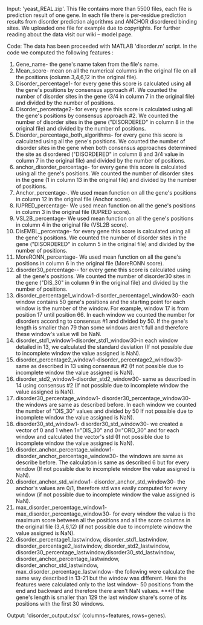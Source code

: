 Input: 'yeast_REAL.zip'. This file contains more than 5500 files, each file is prediction result of one gene. In each file there is per-residue prediction results from disorder prediction algorithms and ANCHOR disordered binding sites. We uploaded one file for example due to copyrights.
For further reading about the data visit our wiki – model page.

Code: The data has been proceeded with MATLAB 'disorder.m' script.
In the code we computed the following features :
1.	Gene_name- the gene's name taken from the file's name.
2.	Mean_score- mean on all the numerical columns in the original file on all the positions (column 3,4,6,12 in the original file).
3.	 Disorder_percentage1- for every gene this score is calculated using all the gene's positions by consensus approach #1. We counted the number of disorder sites in the gene (3/4 in column 7 in the original file) and divided by the number of positions.
4.	Disorder_percentage2- for every gene this score is calculated using all the gene's positions by consensus approach #2. We counted the number of disorder sites in the gene ("DISORDERED" in column 8 in the original file) and divided by the number of positions.
5.	Disorder_percentage_both_algorithms- for every gene this score is calculated using all the gene's positions. We counted the number of disorder sites in the gene when both consensus approaches determined the site as disordered ("DISORDERED" in column 8  and 3/4 value in column 7 in the original file) and divided by the number of positions.
6.	anchor_disorder_percentage- for every gene this score is calculated using all the gene's positions. We counted the number of disorder sites in the gene (1 in column 13 in the original file) and divided by the number of positions.
7.	Anchor_percentage-. We used mean function on all the gene's positions in column 12 in the original file (Anchor score).
8.	IUPRED_percentage- We used mean function on all the gene's positions in column 3 in the original file (IUPRED score).
9.	VSL2B_percentage- We used mean function on all the gene's positions in column 4 in the original file (VSL2B score).
10.	DisEMBL_percentage- for every gene this score is calculated using all the gene's positions. We counted the number of disorder sites in the gene ("DISORDERED" in column 5 in the original file) and divided by the number of positions.
11.	MoreRONN_percentage- We used mean function on all the gene's positions in column 6 in the original file (MoreRONN score).
12.	disorder30_percentage-- for every gene this score is calculated using all the gene's positions. We counted the number of disorder30 sites in the gene ("DIS_30" in column 9 in the original file) and divided by the number of positions.
13.	disorder_percentage1_window1-disorder_percentage1_window30- each window contains 50 gene's positions and the starting point for each window is the number of the window. For example, window 17 is from position 17 until position 66. In each window we counted the number for disorders according to consensus #1 and divided by 50. If the gene's length is smaller than 79 than some windows aren't full and therefore these window's value will be NaN.
14.	 disorder_std1_window1-disorder_std1_window30-in each window detailed in 13, we calculated the standard deviation (If not possible due to incomplete window the value assigned is NaN).
15.	disorder_percentage2_window1-disorder_percentage2_window30- same as described in 13 using consensus #2 (If not possible due to incomplete window the value assigned is NaN).
16.	disorder_std2_window1-disorder_std2_window30- same as described in 14 using consensus #2 (If not possible due to incomplete window the value assigned is NaN).
17.	disorder30_percentage_window1- disorder30_percentage_window30- the windows are same as described before. In each window we counted the number of "DIS_30" values and divided by 50 If not possible due to incomplete window the value assigned is NaN).
18.	disorder30_std_window1- disorder30_std_window30- we created a vector of 0 and 1 when 1="DIS_30" and 0="ORD_30" and for each window and calculated the vector's std (If not possible due to incomplete window the value assigned is NaN).
19.	disorder_anchor_percentage_window1- disorder_anchor_percentage_window30- the windows are same as describe before. The calculation is same as described 6 but for every window (If not possible due to incomplete window the value assigned is NaN).
20.	disorder_anchor_std_window1- disorder_anchor_std_window30- the anchor's values are 0/1, therefore std was easily computed for every window (if not possible due to incomplete window the value assigned is NaN).
21.	max_disorder_percentage_window1- max_disorder_percentage_window30- for every window the value is the maximum score between all the positions and all the score columns in the original file (3,4,6,12) (if not possible due to incomplete window the value assigned is NaN).
22.	disorder_percentage1_lastwindow, disorder_std1_lastwindow, disorder_percentage2_lastwindow, disorder_std2_lastwindow,  disorder30_percentage_lastwindow,disorder30_std_lastwindow, disorder_anchor_percentage_lastwindow, disorder_anchor_std_lastwindow, max_disorder_percentage_lastwindow-  the following were calculate the same way described in 13-21 but the window was different. Here the features were calculated only to the last window- 50 positions from the end and backward and therefore there aren't NaN values.
***If the gene's length is smaller than 129 the last window share's some of its positions with the first 30 windows.

Output:  'disorder_output.xlsx' (columns=features, rows=genes).

 

